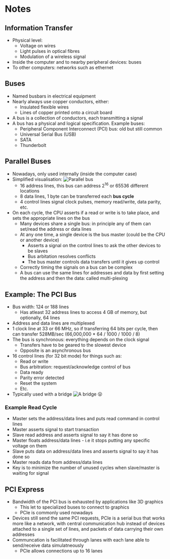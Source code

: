 # Notes

## Information Transfer

- Physical level:
  - Voltage on wires
  - Light pulses in optical fibres
  - Modulation of a wireless signal
- Inside the computer and to nearby peripheral devices: buses
- To other computers: networks such as ethernet

## Buses

- Named busbars in electrical equipment
- Nearly always use copper conductors, either:
  - Insulated flexible wires
  - Lines of copper printed onto a circuit board
- A bus is a collection of conductors, each transmitting a signal
- A bus has a physical and logical specification. Example buses:
  - Peripheral Component Interconnect (PCI) bus: old but still common
  - Universal Serial Bus (USB)
  - SATA
  - Thunderbolt

## Parallel Buses

- Nowadays, only used internally (inside the computer case)
- Simplified visualisation:
  ![Parallel bus](https://i.imgur.com/V3ZJOvd.png)
  - 16 address lines, this bus can address 2<sup>16</sup> or 65536 different locations
  - 8 data lines, 1 byte can be transferred each **bus cycle**
  - 4 control lines signal clock pulses, memory read/write, data parity, etc.
- On each cycle, the CPU asserts if a read or write is to take place, and sets the appropriate lines on the bus
  - Many devices share a single bus: in principle any of them can set/read the address or data lines
  - At any one time, a single device is the bus master (could be the CPU or another device)
    - Asserts a signal on the control lines to ask the other devices to be slaves
    - Bus arbitation resolves conflicts
    - The bus master controls data transfers until it gives up control
  - Correctly timing the signals on a bus can be complex
  - A bus can use the same lines for addresses and data by first setting the address and then the data: called multi-plexing

## Example: The PCI Bus

- Bus width: 124 or 188 lines
  - Has atleast 32 address lines to access 4 GB of memory, but optionally, 64 lines
- Address and data lines are multiplexed
- 1 clock line at 33 or 66 MHz, so if transferring 64 bits per cycle, then can transfer 528MB/sec (66,000,000 \* 64 / 1000 / 1000 / 8)
- The bus is synchronous: everything depends on the clock signal
  - Transfers have to be geared to the slowest device
  - Opposite is an asynchronous bus
- 16 control lines (for 32 bit mode) for things such as:
  - Read or write
  - Bus arbitration: request/acknowledge control of bus
  - Data ready
  - Parity error detected
  - Reset the system
  - Etc.
- Typically used with a bridge
  ![A bridge 😮](https://i.imgur.com/Nhkjs24.png)

### Example Read Cycle

- Master sets the address/data lines and puts read command in control lines
- Master asserts signal to start transaction
- Slave read address and asserts signal to say it has done so
- Master floats address/data lines - i.e it stops putting any specific voltage on them
- Slave puts data on address/data lines and asserts signal to say it has done so
- Master reads data from address/data lines
- Key is to minimize the number of unused cycles when slave/master is waiting for signal

## PCI Express

- Bandwidth of the PCI bus is exhausted by applications like 3D graphics
  - This let to specialized buses to connect to graphics
  - PCIe is commonly used nowadays
- Devices still send the same PCI requests, PCIe is a serial bus that works more like a network, with central communication hub instead of devices attached to a single set of lines, and packets of data carrying their own addresses
- Communcation is facilitated through lanes with each lane able to send/receive data simulatneously
  - PCIe allows connections up to 16 lanes
